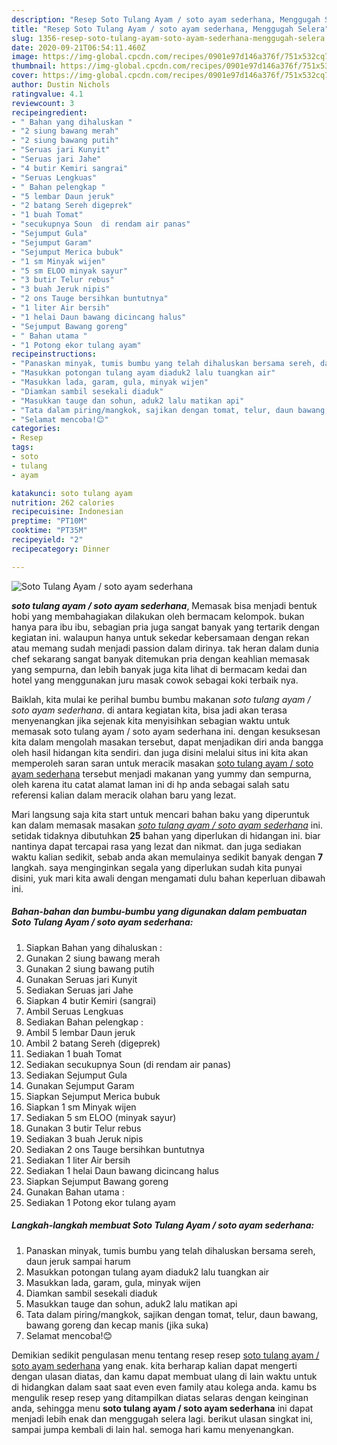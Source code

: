 ```yaml
---
description: "Resep Soto Tulang Ayam / soto ayam sederhana, Menggugah Selera"
title: "Resep Soto Tulang Ayam / soto ayam sederhana, Menggugah Selera"
slug: 1356-resep-soto-tulang-ayam-soto-ayam-sederhana-menggugah-selera
date: 2020-09-21T06:54:11.460Z
image: https://img-global.cpcdn.com/recipes/0901e97d146a376f/751x532cq70/soto-tulang-ayam-soto-ayam-sederhana-foto-resep-utama.jpg
thumbnail: https://img-global.cpcdn.com/recipes/0901e97d146a376f/751x532cq70/soto-tulang-ayam-soto-ayam-sederhana-foto-resep-utama.jpg
cover: https://img-global.cpcdn.com/recipes/0901e97d146a376f/751x532cq70/soto-tulang-ayam-soto-ayam-sederhana-foto-resep-utama.jpg
author: Dustin Nichols
ratingvalue: 4.1
reviewcount: 3
recipeingredient:
- " Bahan yang dihaluskan "
- "2 siung bawang merah"
- "2 siung bawang putih"
- "Seruas jari Kunyit"
- "Seruas jari Jahe"
- "4 butir Kemiri sangrai"
- "Seruas Lengkuas"
- " Bahan pelengkap "
- "5 lembar Daun jeruk"
- "2 batang Sereh digeprek"
- "1 buah Tomat"
- "secukupnya Soun  di rendam air panas"
- "Sejumput Gula"
- "Sejumput Garam"
- "Sejumput Merica bubuk"
- "1 sm Minyak wijen"
- "5 sm ELOO minyak sayur"
- "3 butir Telur rebus"
- "3 buah Jeruk nipis"
- "2 ons Tauge bersihkan buntutnya"
- "1 liter Air bersih"
- "1 helai Daun bawang dicincang halus"
- "Sejumput Bawang goreng"
- " Bahan utama "
- "1 Potong ekor tulang ayam"
recipeinstructions:
- "Panaskan minyak, tumis bumbu yang telah dihaluskan bersama sereh, daun jeruk sampai harum"
- "Masukkan potongan tulang ayam diaduk2 lalu tuangkan air"
- "Masukkan lada, garam, gula, minyak wijen"
- "Diamkan sambil sesekali diaduk"
- "Masukkan tauge dan sohun, aduk2 lalu matikan api"
- "Tata dalam piring/mangkok, sajikan dengan tomat, telur, daun bawang, bawang goreng dan kecap manis (jika suka)"
- "Selamat mencoba!😊"
categories:
- Resep
tags:
- soto
- tulang
- ayam

katakunci: soto tulang ayam 
nutrition: 262 calories
recipecuisine: Indonesian
preptime: "PT10M"
cooktime: "PT35M"
recipeyield: "2"
recipecategory: Dinner

---
```



![Soto Tulang Ayam / soto ayam sederhana](https://img-global.cpcdn.com/recipes/0901e97d146a376f/751x532cq70/soto-tulang-ayam-soto-ayam-sederhana-foto-resep-utama.jpg)

<b><i>soto tulang ayam / soto ayam sederhana</i></b>, Memasak bisa menjadi bentuk hobi yang membahagiakan dilakukan oleh bermacam kelompok. bukan hanya para ibu ibu, sebagian pria juga sangat banyak yang tertarik dengan kegiatan ini. walaupun hanya untuk sekedar kebersamaan dengan rekan atau memang sudah menjadi passion dalam dirinya. tak heran dalam dunia chef sekarang sangat banyak ditemukan pria dengan keahlian memasak yang sempurna, dan lebih banyak juga kita lihat di bermacam kedai dan hotel yang menggunakan juru masak cowok sebagai koki terbaik nya.



Baiklah, kita mulai ke perihal bumbu bumbu makanan <i>soto tulang ayam / soto ayam sederhana</i>. di antara kegiatan kita, bisa jadi akan terasa menyenangkan jika sejenak kita menyisihkan sebagian waktu untuk memasak soto tulang ayam / soto ayam sederhana ini. dengan kesuksesan kita dalam mengolah masakan tersebut, dapat menjadikan diri anda bangga oleh hasil hidangan kita sendiri. dan juga disini melalui situs ini kita akan memperoleh saran saran untuk meracik masakan <u>soto tulang ayam / soto ayam sederhana</u> tersebut menjadi makanan yang yummy dan sempurna, oleh karena itu catat alamat laman ini di hp anda sebagai salah satu referensi kalian dalam meracik olahan baru yang lezat.


Mari langsung saja kita start untuk mencari bahan baku yang diperuntuk kan dalam memasak masakan <u><i>soto tulang ayam / soto ayam sederhana</i></u> ini. setidak tidaknya dibutuhkan <b>25</b> bahan yang diperlukan di hidangan ini. biar nantinya dapat tercapai rasa yang lezat dan nikmat. dan juga sediakan waktu kalian sedikit, sebab anda akan memulainya sedikit banyak dengan <b>7</b> langkah. saya menginginkan segala yang diperlukan sudah kita punyai disini, yuk mari kita awali dengan mengamati dulu bahan keperluan dibawah ini.

<!--inarticleads1-->

##### Bahan-bahan dan bumbu-bumbu yang digunakan dalam pembuatan Soto Tulang Ayam / soto ayam sederhana:

1. Siapkan  Bahan yang dihaluskan :
1. Gunakan 2 siung bawang merah
1. Gunakan 2 siung bawang putih
1. Gunakan Seruas jari Kunyit
1. Sediakan Seruas jari Jahe
1. Siapkan 4 butir Kemiri (sangrai)
1. Ambil Seruas Lengkuas
1. Sediakan  Bahan pelengkap :
1. Ambil 5 lembar Daun jeruk
1. Ambil 2 batang Sereh (digeprek)
1. Sediakan 1 buah Tomat
1. Sediakan secukupnya Soun  (di rendam air panas)
1. Sediakan Sejumput Gula
1. Gunakan Sejumput Garam
1. Siapkan Sejumput Merica bubuk
1. Siapkan 1 sm Minyak wijen
1. Sediakan 5 sm ELOO (minyak sayur)
1. Gunakan 3 butir Telur rebus
1. Sediakan 3 buah Jeruk nipis
1. Sediakan 2 ons Tauge bersihkan buntutnya
1. Sediakan 1 liter Air bersih
1. Sediakan 1 helai Daun bawang dicincang halus
1. Siapkan Sejumput Bawang goreng
1. Gunakan  Bahan utama :
1. Sediakan 1 Potong ekor tulang ayam




<!--inarticleads2-->

##### Langkah-langkah membuat Soto Tulang Ayam / soto ayam sederhana:

1. Panaskan minyak, tumis bumbu yang telah dihaluskan bersama sereh, daun jeruk sampai harum
1. Masukkan potongan tulang ayam diaduk2 lalu tuangkan air
1. Masukkan lada, garam, gula, minyak wijen
1. Diamkan sambil sesekali diaduk
1. Masukkan tauge dan sohun, aduk2 lalu matikan api
1. Tata dalam piring/mangkok, sajikan dengan tomat, telur, daun bawang, bawang goreng dan kecap manis (jika suka)
1. Selamat mencoba!😊




Demikian sedikit pengulasan menu tentang resep resep <u>soto tulang ayam / soto ayam sederhana</u> yang enak. kita berharap kalian dapat mengerti dengan ulasan diatas, dan kamu dapat membuat ulang di lain waktu untuk di hidangkan dalam saat saat even even family atau kolega anda. kamu bs mengulik resep resep yang ditampilkan diatas selaras dengan keinginan anda, sehingga menu <b>soto tulang ayam / soto ayam sederhana</b> ini dapat menjadi lebih enak dan menggugah selera lagi. berikut ulasan singkat ini, sampai jumpa kembali di lain hal. semoga hari kamu menyenangkan.
